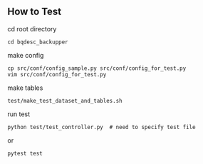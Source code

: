 ## How to Test

cd root directory

```
cd bqdesc_backupper
```

make config

```
cp src/conf/config_sample.py src/conf/config_for_test.py
vim src/conf/config_for_test.py
```

make tables

```
test/make_test_dataset_and_tables.sh
```

run test

```
python test/test_controller.py  # need to specify test file
```

or

```
pytest test
```
